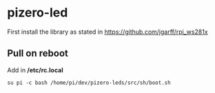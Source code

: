 # pizero-led

First install the library as stated in https://github.com/jgarff/rpi_ws281x


## Pull on reboot

Add in **/etc/rc.local**
```
su pi -c bash /home/pi/dev/pizero-leds/src/sh/boot.sh
```

